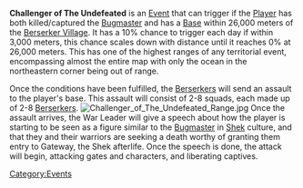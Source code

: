 **Challenger of The Undefeated** is an [Event](Events.md "wikilink") that
can trigger if the [Player](Nameless.md "wikilink") has both
killed/captured the [Bugmaster](Bugmaster.md "wikilink") and has a
[Base](Guide_to_Building_an_Outpost.md "wikilink") within 26,000 meters of
the [Berserker Village](Berserker_Village.md "wikilink"). It has a 10%
chance to trigger each day if within 3,000 meters, this chance scales
down with distance until it reaches 0% at 26,000 meters. This has one of
the highest ranges of any territorial event, encompassing almost the
entire map with only the ocean in the northeastern corner being out of
range.

Once the conditions have been fulfilled, the
[Berserkers](02%20-%20Projects%20&%20Wikis/Kenshi/Kenshi%20Wiki/Kenshi%20Wiki%20Template/Berserkers.md "wikilink") will send an assault to the player's
base. This assault will consist of 2-8 squads, each made up of 2-8
[Berserkers](Berserker.md "wikilink").
![](Challenger_of_The_Undefeated_Range.jpg "Challenger_of_The_Undefeated_Range.jpg")
Once the assault arrives, the War Leader will give a speech about how
the player is starting to be seen as a figure similar to the
[Bugmaster](Bugmaster.md "wikilink") in [Shek](Shek.md "wikilink") culture,
and that they and their warriors are seeking a death worthy of granting
them entry to Gateway, the Shek afterlife. Once the speech is done, the
attack will begin, attacking gates and characters, and liberating
captives.

[Category:Events](Category:Events "wikilink")
